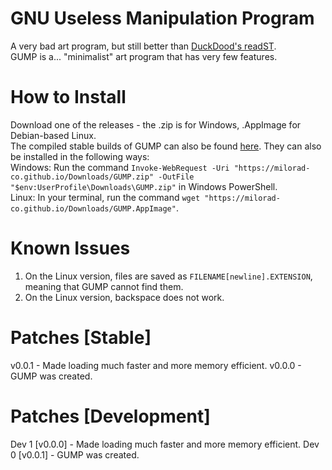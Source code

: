 # GNU Useless Manipulation Program
A very bad art program, but still better than [DuckDood's readST](https://github.com/DuckDood/readST).<br>
GUMP is a... "minimalist" art program that has very few features.
# How to Install
Download one of the releases - the .zip is for Windows, .AppImage for Debian-based Linux.<br>
The compiled stable builds of GUMP can also be found [here](https://milorad-co.github.io/GUMP.htm). They can also be installed in the following ways:<br>
Windows: Run the command `Invoke-WebRequest -Uri "https://milorad-co.github.io/Downloads/GUMP.zip" -OutFile "$env:UserProfile\Downloads\GUMP.zip"` in Windows PowerShell.<br>
Linux: In your terminal, run the command `wget "https://milorad-co.github.io/Downloads/GUMP.AppImage"`.
# Known Issues
1. On the Linux version, files are saved as `FILENAME[newline].EXTENSION`, meaning that GUMP cannot find them.
2. On the Linux version, backspace does not work.
# Patches [Stable]
v0.0.1 - Made loading much faster and more memory efficient.
v0.0.0 - GUMP was created.
# Patches [Development]
Dev 1 [v0.0.0] - Made loading much faster and more memory efficient.
Dev 0 [v0.0.1] - GUMP was created.
